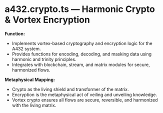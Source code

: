 # a432.crypto.ts — Harmonic Crypto & Vortex Encryption

**Function:**
- Implements vortex-based cryptography and encryption logic for the A432 system.
- Provides functions for encoding, decoding, and masking data using harmonic and trinity principles.
- Integrates with blockchain, stream, and matrix modules for secure, harmonized flows.

**Metaphysical Mapping:**
- Crypto as the living shield and transformer of the matrix.
- Encryption is the metaphysical act of veiling and unveiling knowledge.
- Vortex crypto ensures all flows are secure, reversible, and harmonized with the living matrix. 
